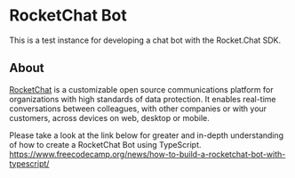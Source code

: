 # RocketChat Bot

This is a test instance for developing a chat bot with the Rocket.Chat SDK.

## About
[RocketChat](https://github.com/RocketChat/Rocket.Chat.GitHub.Bot) is a customizable open source communications platform for organizations with high standards of data protection. It enables real-time conversations between colleagues, with other companies or with your customers, across devices on web, desktop or mobile.

 Please take a look at the link below for greater and in-depth understanding of how to create a RocketChat Bot using TypeScript.
 https://www.freecodecamp.org/news/how-to-build-a-rocketchat-bot-with-typescript/
